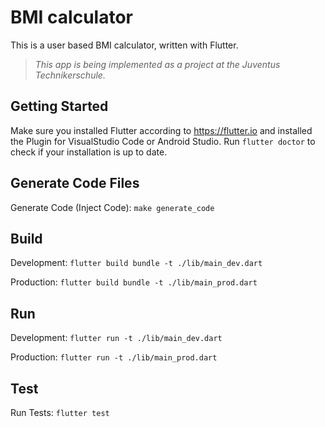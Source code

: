 # BMI calculator

This is a user based BMI calculator, written with Flutter.

> _This app is being implemented as a project at the Juventus Technikerschule._

## Getting Started

Make sure you installed Flutter according to https://flutter.io and installed the Plugin for
VisualStudio Code or Android Studio. Run `flutter doctor` to check if your installation is up to
date.

## Generate Code Files

Generate Code (Inject Code): `make generate_code`

## Build

Development:
`flutter build bundle -t ./lib/main_dev.dart`

Production:
`flutter build bundle -t ./lib/main_prod.dart`

## Run

Development:
`flutter run -t ./lib/main_dev.dart`

Production:
`flutter run -t ./lib/main_prod.dart`

## Test

Run Tests:
`flutter test`